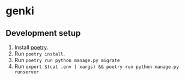 # genki

## Development setup

1. Install [poetry](https://python-poetry.org/).
2. Run `poetry install`.
3. Run `poetry run python manage.py migrate` 
4. Run `export $(cat .env | xargs) && poetry run python manage.py runserver`
